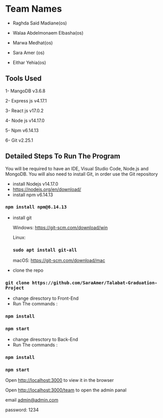 # Team Names
- Raghda Said Madiane(os)

- Walaa Abdelmonaem Elbasha(os)

- Marwa Medhat(os)

- Sara Amer (os)

- Eithar Yehia(os)

## Tools Used 

1- MangoDB      v3.6.8

2- Express js   v4.17.1

3- React js     v17.0.2

4- Node js      v14.17.0

5- Npm          v6.14.13

6- Git          v2.25.1


## Detailed Steps To Run The Program
You will be required to have an IDE, Visual Studio Code, Node.js 
 and MongoDB. You will also need
to install Git, in order use the Git repository

- install Nodejs v14.17.0
- https://nodejs.org/en/download/
- install npm  v6.14.13
### `npm install npm@6.14.13`
- install git 
 
  Windows: https://git-scm.com/download/win
  
  Linux: 
  
  
  ### `sudo apt install git-all`
  
  macOS: https://git-scm.com/download/mac
     
    
- clone the repo 
### `git clone https://github.com/SaraAmer/Talabat-Graduation-Project`

- change diresctory to Front-End
- Run The commands :
 ### `npm install`
 ### `npm start`
- change diresctory to Back-End
- Run The commands :
 ### `npm install`
 ### `npm start`
 Open [http://localhost:3000](http://localhost:3000) to view it in the browser
 
 Open [http://localhost:3000/team](http://localhost:3000) to  open the admin panal 
 
 
 email admin@admin.com
 
 
 password: 1234
 



